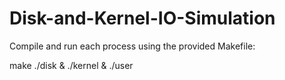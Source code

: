 # Disk-and-Kernel-IO-Simulation
Compile and run each process using the provided Makefile:

make
./disk &
./kernel &
./user
